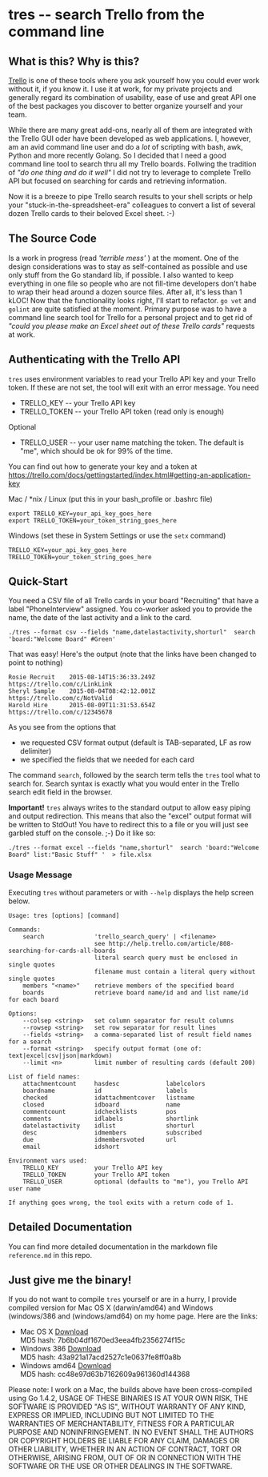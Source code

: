 
# tres -- search Trello from the command line

## What is this? Why is this?

[Trello](http://www.trello.com) is one of these tools where you ask yourself how you could ever work without it, if you know it.
I use it at work, for my private projects and generally regard its combination of usability, ease of use and great API one
of the best packages you discover to better organize yourself and your team.

While there are many great add-ons, nearly all of them are integrated with the Trello GUI oder have been developed as web applications.
I, however, am an avid command line user and do a *lot* of scripting with bash, awk, Python and more recently Golang. So I decided
that I need a good command line tool to search thru all my Trello boards. Follwing the tradition of _"do one thing and do it well"_
I did not try to leverage to complete Trello API but focused on searching for cards and retrieving information.

Now it is a breeze to pipe Trello search results to your shell scripts or help your "stuck-in-the-spreadsheet-era" colleagues
to convert a list of several dozen Trello cards to their beloved Excel sheet. :-)

## The Source Code

Is a work in progress (read _'terrible mess'_ <g>) at the moment. One of the design considerations was to stay as self-contained as possible and use
only stuff from the Go standard lib, if possible. I also wanted to keep everything in one file so people who are not
fill-time developers don't habe to wrap their head around a dozen source files. After all, it's less than 1 kLOC!
Now that the functionality looks right, I'll start to refactor. `go vet` and `golint` are quite satisfied at the moment.
Primary purpose was to have a command line search tool for Trello for a personal project and to get rid of _"could you please
make an Excel sheet out of these Trello cards"_ requests at work.

## Authenticating with the Trello API

`tres` uses environment variables to read your Trello API key and your Trello token. If these are not set, the tool
will exit with an error message. You need

 * TRELLO_KEY -- your Trello API key
 * TRELLO_TOKEN -- your Trello API token (read only is enough)

Optional

 * TRELLO_USER -- your user name matching the token. The default is "me", which should be ok for 99% of the time.

You can find out how to generate your key and a token at https://trello.com/docs/gettingstarted/index.html#getting-an-application-key

Mac / *nix / Linux (put this in your bash_profile or .bashrc file)

    export TRELLO_KEY=your_api_key_goes_here
    export TRELLO_TOKEN=your_token_string_goes_here

Windows (set these in System Settings or use the `setx` command)

    TRELLO_KEY=your_api_key_goes_here
    TRELLO_TOKEN=your_token_string_goes_here


## Quick-Start

You need a CSV file of all Trello cards in your board "Recruiting" that have a label "PhoneInterview" assigned. You co-worker
asked you to provide the name, the date of the last activity and a link to the card.

    ./tres --format csv --fields "name,datelastactivity,shorturl"  search 'board:"Welcome Board" #Green'

That was easy! Here's the output (note that the links have been changed to point to nothing)

    Rosie Recruit    2015-08-14T15:36:33.249Z    https://trello.com/c/LinkLink
    Sheryl Sample    2015-08-04T08:42:12.001Z    https://trello.com/c/NotValid
    Harold Hire      2015-08-09T11:31:53.654Z    https://trello.com/c/12345678

As you see from the options that

 * we requested CSV format output (default is TAB-separated, LF as row delimiter)
 * we specified the fields that we needed for each card

The command `search`, followed by the search term tells the `tres` tool what to search for.
Search syntax is exactly what you would enter in the Trello search edit field in the browser.

**Important!** `tres` always writes to the standard output to allow easy piping and output redirection.
This means that also the "excel" output format will be written to StdOut! You have to redirect this
to a file or you will just see garbled stuff on the console. ;-) Do it like so:

    ./tres --format excel --fields "name,shorturl"  search 'board:"Welcome Board" list:"Basic Stuff" '  > file.xlsx


### Usage Message

Executing `tres` without parameters or with `--help` displays the help screen below.


    Usage: tres [options] [command]

    Commands:
        search              'trello_search_query' | <filename>
                            see http://help.trello.com/article/808-searching-for-cards-all-boards
                            literal search query must be enclosed in single quotes
                            filename must contain a literal query without single quotes
        members "<name>"    retrieve members of the specified board
        boards              retrieve board name/id and and list name/id for each board

    Options:
        --colsep <string>   set column separator for result columns
        --rowsep <string>   set row separator for result lines
        --fields <string>   a comma-separated list of result field names for a search
        --format <string>   specify output format (one of: text|excel|csv|json|markdown)
        --limit <n>         limit number of resulting cards (default 200)

    List of field names:
        attachmentcount     hasdesc             labelcolors
        boardname           id                  labels
        checked             idattachmentcover   listname
        closed              idboard             name
        commentcount        idchecklists        pos
        comments            idlabels            shortlink
        datelastactivity    idlist              shorturl
        desc                idmembers           subscribed
        due                 idmembersvoted      url
        email               idshort

    Environment vars used:
        TRELLO_KEY          your Trello API key
        TRELLO_TOKEN        your Trello API token
        TRELLO_USER         optional (defaults to "me"), you Trello API user name

    If anything goes wrong, the tool exits with a return code of 1.


## Detailed Documentation

You can find more detailed documentation in the markdown file `reference.md` in this repo.

## Just give me the binary!

If you do not want to compile `tres` yourself or are in a hurry,
I provide compiled version for Mac OS X (darwin/amd64) and Windows (windows/386 and (windows/amd64) on my home page.
Here are the links:

 * Mac OS X [Download](http://www.arminhanisch.de/downloads/tres/macosx.zip)<br>
   MD5 hash: 7b6b04df1670ed3eea4fb2356274f15c
 * Windows 386 [Download](http://www.arminhanisch.de/downloads/tres/win32.zip)<br>
   MD5 hash: 43a921a17acd2527c1e0637fe8ff0a8b
 * Windows amd64 [Download](http://www.arminhanisch.de/downloads/tres/win64.zip)<br>
   MD5 hash: cc48e97d63b7162609a961360d144368

Please note: I work on a Mac, the builds above have been cross-compiled using Go 1.4.2,
USAGE OF THESE BINARIES IS AT YOUR OWN RISK, THE SOFTWARE IS PROVIDED "AS IS",
WITHOUT WARRANTY OF ANY KIND, EXPRESS OR IMPLIED, INCLUDING BUT NOT LIMITED TO
THE WARRANTIES OF MERCHANTABILITY, FITNESS FOR A PARTICULAR PURPOSE AND NONINFRINGEMENT.
IN NO EVENT SHALL THE AUTHORS OR COPYRIGHT HOLDERS BE LIABLE FOR ANY CLAIM, DAMAGES
OR OTHER LIABILITY, WHETHER IN AN ACTION OF CONTRACT, TORT OR OTHERWISE, ARISING FROM,
OUT OF OR IN CONNECTION WITH THE SOFTWARE OR THE USE OR OTHER DEALINGS IN THE SOFTWARE.


